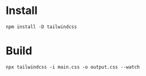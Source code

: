 # Install
```
npm install -D tailwindcss
```

# Build

```
npx tailwindcss -i main.css -o output.css --watch
```
